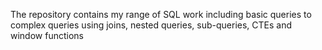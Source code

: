 The repository contains my range of SQL work including basic queries to complex queries using joins, nested queries, sub-queries, CTEs and window functions
